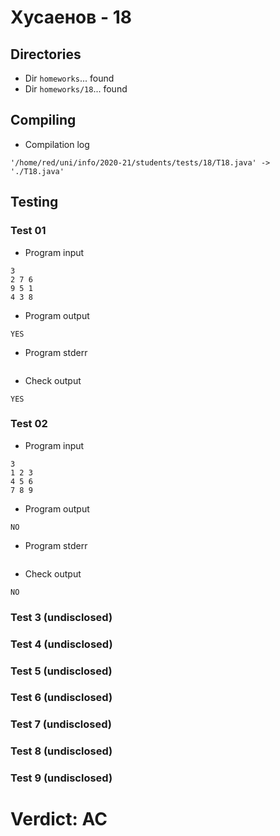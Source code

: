 # Хусаенов - 18
## Directories
- Dir `homeworks`... found
- Dir `homeworks/18`... found
## Compiling
- Compilation log
```
'/home/red/uni/info/2020-21/students/tests/18/T18.java' -> './T18.java'

```
## Testing
### Test 01
- Program input
```
3
2 7 6
9 5 1
4 3 8

```
- Program output
```
YES

```
- Program stderr
```

```
- Check output
```
YES

```
### Test 02
- Program input
```
3
1 2 3
4 5 6
7 8 9

```
- Program output
```
NO

```
- Program stderr
```

```
- Check output
```
NO

```
### Test 3 (undisclosed)
### Test 4 (undisclosed)
### Test 5 (undisclosed)
### Test 6 (undisclosed)
### Test 7 (undisclosed)
### Test 8 (undisclosed)
### Test 9 (undisclosed)
# Verdict: AC
